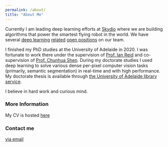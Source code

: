 ```yaml
---
permalink: /about/
title: "About Me"
---
```


Currently I am leading deep learning efforts at [Skydio](https://www.skydio.com) where we are building algorithms that power the smartest flying robot in the world. We have several [deep learning](https://boards.greenhouse.io/skydio/jobs/4221006003) [related](https://boards.greenhouse.io/skydio/jobs/4255866003) [open positions](https://boards.greenhouse.io/skydio/jobs/4544846003) on our team.

I finished my PhD studies at the University of Adelaide in 2020. I was fortunate to work there under the supervision of [Prof. Ian Reid](https://cs.adelaide.edu.au/~ianr/) and co-supervision of [Prof. Chunhua Shen](https://cshen.github.io). During my doctorate studies I used deep learning to solve various dense per-pixel computer vision tasks (primarily, semantic segmentation) in real-time and with high performance. My doctorate thesis is available through [the University of Adelaide library service](https://digital.library.adelaide.edu.au/dspace/handle/2440/129333).

I believe in hard work and curious mind.

### More Information

My CV is hosted [here](https://raw.githubusercontent.com/DrSleep/drsleep.github.io/master/files/cv2.pdf)

### Contact me

[via email](mailto:nekrasowladimir(at)gmail(dot)com)